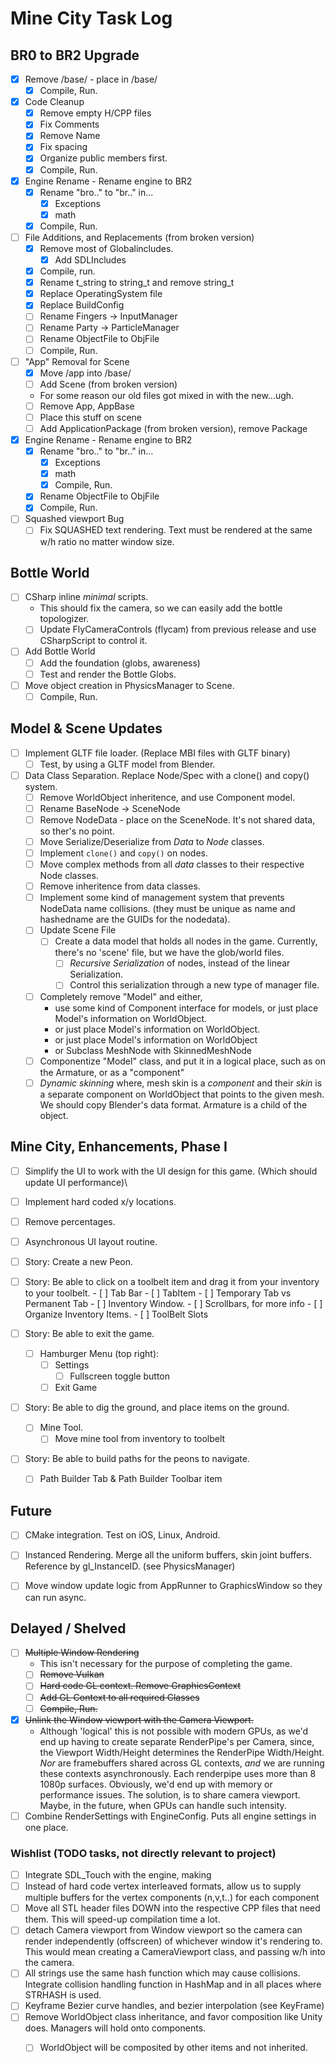 # Mine City Task Log

## BR0 to BR2 Upgrade
- [x] Remove /base/ - place in /base/
	- [x] Compile, Run.
- [x] Code Cleanup
	- [x] Remove empty H/CPP files
	- [x] Fix Comments 
	- [x] Remove Name
	- [x] Fix spacing
	- [x] Organize public members first.
	- [x] Compile, Run.
- [x] Engine Rename - Rename engine to BR2
	- [x] Rename "bro.." to "br.." in...
		- [x] Exceptions
		- [x] math
	- [x] Compile, Run.
- [ ] File Additions, and Replacements (from broken version)	
	- [x] Remove most of Globalincludes.
		- [x] Add SDLIncludes
	- [x] Compile, run.
	- [x] Rename t_string to string_t and remove string_t
	- [x] Replace OperatingSystem file
	- [x] Replace BuildConfig
	- [ ] Rename Fingers -> InputManager
	- [ ] Rename Party -> ParticleManager
	- [ ] Rename ObjectFile to ObjFile
	- [ ] Compile, Run.
- [ ] "App" Removal for Scene
	- [x] Move /app into /base/
	- [ ] Add Scene (from broken version)
	* For some reason our old files got mixed in with the new...ugh.
	- [ ] Remove App, AppBase
	- [ ] Place this stuff on scene
	- [ ] Add ApplicationPackage (from broken version), remove Package 
- [x] Engine Rename - Rename engine to BR2
	- [x] Rename "bro.." to "br.." in...
		- [x] Exceptions
		- [x] math
		- [x] Compile, Run.
	- [x] Rename ObjectFile to ObjFile
	- [x] Compile, Run.
- [ ] Squashed viewport Bug
	- [ ] Fix SQUASHED text rendering.  Text must be rendered at the same w/h ratio no matter window size.

## Bottle World
- [ ] CSharp inline *minimal* scripts.
	* This should fix the camera, so we can easily add the bottle topologizer.
	- [ ] Update FlyCameraControls (flycam) from previous release and use CSharpScript to control it.
- [ ] Add Bottle World
	- [ ] Add the foundation (globs, awareness)
	- [ ] Test and render the Bottle Globs.
- [ ] Move object creation in PhysicsManager to Scene.
	- [ ] Compile, Run.

## Model & Scene Updates
- [ ] Implement GLTF file loader. (Replace MBI files with GLTF binary)
	- [ ] Test, by using a GLTF model from Blender.
- [ ] Data Class Separation. Replace Node/Spec with a clone() and copy() system.
	- [ ] Remove WorldObject inheritence, and use Component model.
	- [ ] Rename BaseNode -> SceneNode
	- [ ] Remove NodeData - place on the SceneNode.  It's not shared data, so ther's no point.
	- [ ] Move Serialize/Deserialize from _Data_ to _Node_ classes.
	- [ ] Implement `clone()` and `copy()` on nodes.
	- [ ] Move complex methods from all *data* classes to their respective Node classes.
	- [ ] Remove inheritence from data classes.
	- [ ] Implement some kind of management system that prevents NodeData name collisions. (they must be unique as name and hashedname are the GUIDs for the nodedata).
	- [ ] Update Scene File
		- [ ] Create a data model that holds all nodes in the game.  Currently, there's no 'scene' file, but we have the glob/world files.
			- [ ] *Recursive Serialization* of nodes, instead of the linear Serialization.  
			- [ ] Control this serialization through a new type of manager file.
	- [ ] Completely remove "Model" and either, 
		* use some kind of Component interface for models, or just place Model's information on WorldObject.
		* or just place Model's information on WorldObject.
		* or just place Model's information on WorldObject
		* or Subclass MeshNode with SkinnedMeshNode
	- [ ] Componentize "Model" class, and put it in a logical place, such as on the Armature, or as a "component"
	- [ ] *Dynamic skinning* where, mesh skin is a *component* and their *skin* is a separate component on WorldObject that points to the given mesh. We should copy Blender's data format.  Armature is a child of the object.

## Mine City, Enhancements, Phase I
- [ ] Simplify the UI to work with the UI design for this game.  (Which should update UI performance)\
- [ ] Implement hard coded x/y locations.  
- [ ] Remove percentages.
- [ ] Asynchronous UI layout routine.

- [ ] Story: Create a new Peon.	
		
- [ ] Story: Be able to click on a toolbelt item and drag it from your inventory to your toolbelt.
		- [ ] Tab Bar
			- [ ] TabItem
			- [ ] Temporary Tab vs Permanent Tab
		- [ ] Inventory Window.
			- [ ] Scrollbars, for more info
			- [ ] Organize Inventory Items.
		- [ ] ToolBelt Slots

- [ ] Story: Be able to exit the game.
	- [ ] Hamburger Menu (top right): 
		- [ ] Settings
			- [ ] Fullscreen toggle button
		- [ ] Exit Game

- [ ] Story: Be able to dig the ground, and place items on the ground.
	- [ ] Mine Tool.
		- [ ] Move mine tool from inventory to toolbelt

- [ ] Story: Be able to build paths for the peons to navigate.
	- [ ] Path Builder Tab & Path Builder Toolbar item




## Future
- [ ] CMake integration. Test on iOS, Linux, Android.
- [ ] Instanced Rendering. Merge all the uniform buffers, skin joint buffers. Reference by gl_InstanceID. (see PhysicsManager)
- [ ] Move window update logic from AppRunner to GraphicsWindow so they can run async.


## Delayed / Shelved 
- [ ] ~~Multiple Window Rendering~~
	* This isn't necessary for the purpose of completing the game.
	- [ ] ~~Remove Vulkan~~
	- [ ] ~~Hard code GL context. Remove GraphicsContext~~
	- [ ] ~~Add GL Context to all required Classes~~
	- [ ] ~~Compile, Run.~~
- [x] ~~Unlink the Window viewport with the Camera Viewport.~~
	* Although 'logical' this is not possible with modern GPUs, as we'd end up having to create separate RenderPipe's per Camera, since, the Viewport Width/Height determines the RenderPipe Width/Height. *Nor* are framebuffers shared across GL contexts, *and* we are running these contexts asynchronously. Each renderpipe uses more than 8 1080p surfaces.  Obviously, we'd end up with memory or performance issues.  The solution, is to share camera viewport.  Maybe, in the future, when GPUs can handle such intensity.
- [ ] Combine RenderSettings with EngineConfig.  Puts all engine settings in one place.

### Wishlist (TODO tasks, not directly relevant to project)
- [ ] Integrate SDL_Touch with the engine, making 
- [ ] Instead of hard code vertex interleaved formats, allow us to supply multiple buffers for the vertex components (n,v,t..) for each component
- [ ] Move all STL header files DOWN into the respective CPP files that need them. This will speed-up compilation time a lot.
- [ ] detach Camera viewport from Window viewport so the camera can render independently (offscreen) of whichever window it's rendering to.  This would mean creating a CameraViewport class, and passing w/h into the camera.
- [ ] All strings use the same hash function which may cause collisions.  Integrate collision handling function in HashMap and in all places where STRHASH is used.
- [ ] Keyframe Bezier curve handles, and bezier interpolation (see KeyFrame)
- [ ] Remove WorldObject class inheritance, and favor composition like Unity does.  Managers will hold onto components.
	- [ ] WorldObject will be composited by other items and not inherited.

